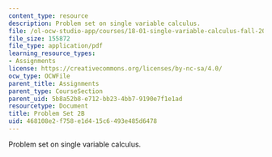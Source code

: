 ```yaml
---
content_type: resource
description: Problem set on single variable calculus.
file: /ol-ocw-studio-app/courses/18-01-single-variable-calculus-fall-2006/468108e2f758e1d415c6493e485d6478_ps2b.pdf
file_size: 155872
file_type: application/pdf
learning_resource_types:
- Assignments
license: https://creativecommons.org/licenses/by-nc-sa/4.0/
ocw_type: OCWFile
parent_title: Assignments
parent_type: CourseSection
parent_uid: 5b8a52b8-e712-bb23-4bb7-9190e7f1e1ad
resourcetype: Document
title: Problem Set 2B
uid: 468108e2-f758-e1d4-15c6-493e485d6478
---
```

Problem set on single variable calculus.